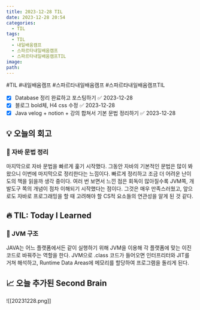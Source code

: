 ```yaml
---
title: 2023-12-28 TIL
date: 2023-12-28 20:54
categories:
  - TIL
tags:
  - TIL
  - 내일배움캠프
  - 스파르타내일배움캠프
  - 스파르타내일배움캠프TIL
image: 
path:
---
```

#TIL #내일배움캠프 #스파르타내일배움캠프 #스파르타내일배움캠프TIL 

- [x] Database 정리 완료하고 포스팅하기 ✅ 2023-12-28
- [x] 블로그 bold체, H4 css 수정 ✅ 2023-12-28
- [x] Java velog + notion + 강의 합쳐서 기본 문법 정리하기 ✅ 2023-12-28
## 💡 오늘의 회고
### 👀 자바 문법 정리
마지막으로 자바 문법을 빠르게 훑기 시작했다. 그동안 자바의 기본적인 문법은 많이 봐왔으니 이번에 마지막으로 정리한다는 느낌이다. 빠르게 정리하고 조금 더 어려운 난이도의 책을 읽을까 생각 중이다. 여러 번 보면서 느낀 점은 회독이 많아질수록 JVM쪽, 개발도구 쪽의 개념이 점차 이해되기 시작했다는 점이다. 그것은 매우 만족스러웠고, 앞으로도 자바로 프로그래밍을 할 때 고려해야 할 CS적 요소들의 연관성을 알게 된 것 같다.


## 🔥 TIL: Today I Learned
### 👀 JVM 구조
JAVA는 어느 플랫폼에서든 같이 실행하기 위해 JVM을 이용해 각 플랫폼에 맞는 이진 코드로 바꿔주는 역할을 한다. JVM으로 .class 코드가 들어오면 인터프리터와 JIT를 거쳐 해석하고, Runtime Data Areas에 메모리를 할당하여 프로그램을 돌리게 된다.

## 📈 오늘 추가된 Second Brain
![[20231228.png]]
